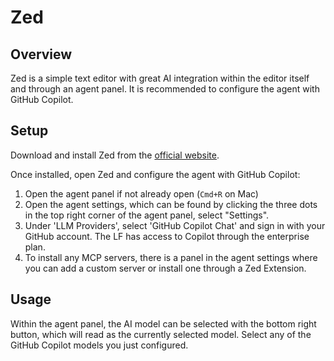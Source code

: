 # Zed

## Overview

Zed is a simple text editor with great AI integration within the editor itself
and through an agent panel. It is recommended to configure the agent with GitHub Copilot.

## Setup

Download and install Zed from the [official website](https://zed.dev/).

Once installed, open Zed and configure the agent with GitHub Copilot:

1. Open the agent panel if not already open (`Cmd+R` on Mac)
2. Open the agent settings, which can be found by clicking the three dots in the top right corner of the agent panel, select "Settings".
3. Under 'LLM Providers', select 'GitHub Copilot Chat' and sign in with your GitHub account. The LF has access to Copilot through the enterprise plan.
4. To install any MCP servers, there is a panel in the agent settings where you can add a custom server or install one through a Zed Extension.

## Usage

Within the agent panel, the AI model can be selected with the bottom right button, which will read as the currently selected model.
Select any of the GitHub Copilot models you just configured.
